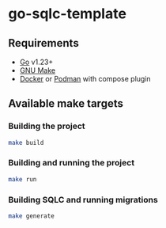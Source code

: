 # go-sqlc-template

## Requirements

- [Go](https://go.dev/) v1.23+
- [GNU Make](https://www.gnu.org/software/make/)
- [Docker](https://www.docker.com/) or [Podman](https://podman.io/) with compose plugin

## Available make targets

### Building the project

```sh
make build
```

### Building and running the project

```sh
make run
```

### Building SQLC and running migrations

```sh
make generate
```
